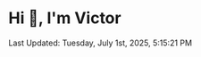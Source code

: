 <h1>Hi 👋, I'm Victor </h1>

<!--RECENT_ACTIVITY:start-->
<!--RECENT_ACTIVITY:end-->

<!--RECENT_ACTIVITY:last_update-->
Last Updated: Tuesday, July 1st, 2025, 5:15:21 PM
<!--RECENT_ACTIVITY:last_update_end-->
